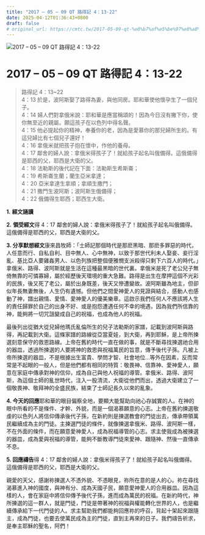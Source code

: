 ```yaml
---
title: "2017 – 05 – 09 QT 路得記 4：13-22"
date: 2025-04-12T01:36:43+0800
draft: false
# original_url: https://cmtc.tw/2017-05-09-qt-%e8%b7%af%e5%be%97%e8%a8%98-4%ef%bc%9a13-22
---
```


![2017 – 05 – 09 QT 路得記 4：13-22](/images/qt.jpg   "2017 – 05 – 09 QT 路得記 4：13-22")

# 2017 – 05 – 09 QT 路得記 4：13-22

> 路得記 4：13\~22  
> 4：13 於是，波阿斯娶了路得為妻，與他同房。耶和華使他懷孕生了一個兒子。  
> 4：14 婦人們對拿俄米說：耶和華是應當稱頌的！因為今日沒有撇下你，使你無至近的親屬。願這孩子在以色列中得名聲。  
> 4：15 他必提起你的精神，奉養你的老，因為是愛慕你的那兒婦所生的。有這兒婦比有七個兒子還好！  
> 4：16 拿俄米就把孩子抱在懷中，作他的養母。  
> 4：17 鄰舍的婦人說：拿俄米得孩子了！就給孩子起名叫俄備得。這俄備得是耶西的父，耶西是大衛的父。  
> 4：18 法勒斯的後代記在下面：法勒斯生希斯崙；  
> 4：19 希斯崙生蘭；蘭生亞米拿達；  
> 4：20 亞米拿達生拿順；拿順生撒門；  
> 4：21 撒門生波阿斯；波阿斯生俄備得；  
> 4：22 俄備得生耶西；耶西生大衛。

**1.** **經文誦讀**

**2.** **領受經文**得 4：17 鄰舍的婦人說：拿俄米得孩子了！就給孩子起名叫俄備得。這俄備得是耶西的父，耶西是大衛的父。

**3. 分享默想經文**康來昌牧師：「士師記那個時代是那麽黑暗、那麽多罪惡的時代，人任意而行、自私自利、目中無人、心中無神，以致于那世代利未人娶妾、妾行淫亂、基比亞人要雞姦男人、以色列族把整個便雅憫支派殺得只剩下六百人的時代。」拿俄米、路得、波阿斯就是生活在這種最黑暗的世代裏。拿俄米是死了老公兒子無倚無靠的可憐寡婦，屬於經歷後天環境的重大急難。路得是出生在摩押這個不光彩的民族，後又死了老公，屬於出身既差，後天又慘遭變故。波阿斯雖為地主，但卻似年長無妻無後，人生仍有遺憾。但他們之間愛神愛人的見證與結合，感動人也感動了神，譜出親情、愛情、愛神愛人的優美樂章。這啟示我們任何人不應該將人生的責任歸罪於自己的出身不好、或是抱怨遭遇任何不幸的境遇，因為我們所信靠的神，能夠將一切咒詛變成自己的祝福，也成為他人的祝福。

最後列出從猶大從兒婦他瑪氏亂倫所生的兒子法勒斯的家譜，記載到波阿斯與路得，再記載到大衛。這條家譜的路線從亞當夏娃，到大衛，再到耶穌，是上帝所揀選刻意保守的救恩路線。上帝在舊約時代一直在做的事，就是不斷尋找揀選祂合用的器皿，透過所揀選的人要將神的救恩與祝福萬民的旨意，傳予後代子孫。凡被上帝所揀選的器皿，不是根據出生富貴、學問才智、社會地位…等外在因素，反而常常是不起眼的一般人，但是他們都有相同的特質：敬畏神、信靠神、愛神愛人，願意在家庭中傳承對神的信仰，成為自己與他人祝福的導管。拿俄米、路得、波阿斯，為這個士師的亂世時代，注入一股清流，大衛從他們而出，透過大衛建立了一個敬畏神、敬拜神的全盛民族，結束了士師記長久以來的亂象。

**4. 今天的回應**耶和華的眼目偏察全地，要顯大能幫助向祂心存誠實的人。在神的眼中所看的不是條件、才幹、外貌，而是一個渴慕願意的心志。上帝在舊約揀選敬虔的以色列人將信仰傳承後代子孫，在新約則是揀選教會的門徒出去，傳承帶領萬民繼續成為主的門徒。主揀選門徒的條件，就像揀選拿俄米、路得、波阿斯一樣，不在外面的條件，而在願意愛神愛人，成為祝福導管的心志。求主使我成為被揀選的器皿，成為愛與祝福的導管，能夠不斷教導門徒來愛神、跟隨神、然後一直傳承不息。

**5. 回應禱告**得 4：17 鄰舍的婦人說：拿俄米得孩子了！就給孩子起名叫俄備得。這俄備得是耶西的父，耶西是大衛的父。

親愛的天父，感謝祢揀選人不憑外貌、不憑眼見，祢所在意的是人的心。祢在尋找渴慕進入神的國度，與神有分、成為天國子民，願意愛神愛人的合用器皿。因為這樣的人，會在家庭中將信仰傳予後代子孫，進而成為萬民的祝福。在新約時代，神所揀選的這一群人，就是門徒，門徒是帶著神的祝福與權能轉化世界的人，也是繼續傳承給下一代門徒的人。求主幫助我們都能夠回應祢的呼召，背起十架起來跟隨主，成為門徒，也要去使萬民成為主的門徒，直到主再來的日子。我們禱告祈求，是奉主耶穌的聖名，阿們！